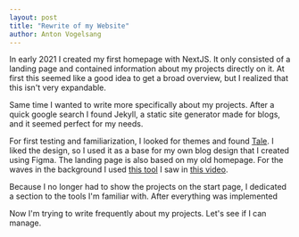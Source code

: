 ```yaml
---
layout: post
title: "Rewrite of my Website"
author: Anton Vogelsang
---
```


In early 2021 I created my first homepage with NextJS.
It only consisted of a landing page and contained information about
my projects directly on it. At first this seemed like a good idea
to get a broad overview, but I realized that this isn't very expandable.

Same time I wanted to write more specifically about my projects.
After a quick google search I found Jekyll, a static site generator made for blogs,
and it seemed perfect for my needs.

For first testing and familiarization, I looked for themes and found
[Tale](https://github.com/chesterhow/tale/).
I liked the design, so I used it as a base for my own blog design that I created using Figma.
The landing page is also based on my old homepage. For the waves in the background I used
[this tool](https://www.shapedivider.app/) I saw in
[this video](https://www.youtube.com/watch?v=lPJVi797Uy0).

Because I no longer had to show the projects on the start page, I dedicated a section to the tools
I'm familiar with.
After everything was implemented

Now I'm trying to write frequently about my projects.
Let's see if I can manage.
